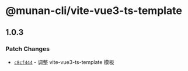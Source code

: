# @munan-cli/vite-vue3-ts-template

## 1.0.3

### Patch Changes

- [`c8cf444`](https://github.com/MuNan777/munan-cli/commit/c8cf4440ceb805660b44d29046af9bbfc037eca4) - 调整 vite-vue3-ts-template 模板
